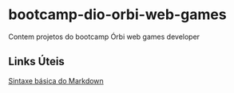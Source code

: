 # bootcamp-dio-orbi-web-games
Contem projetos do bootcamp Órbi web games developer

## Links Úteis
[Sintaxe básica do Markdown](https://www.markdownguide.org/basic-syntax/)
